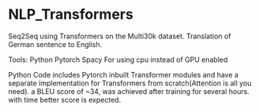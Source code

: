 # NLP_Transformers
Seq2Seq using Transformers on the Multi30k dataset. Translation of German sentence to English.

Tools: 
Python
Pytorch
Spacy
For using cpu instead of GPU enabled


Python Code includes Pytorch inbuilt Transformer modules and have a
separate implementation for Transformers from scratch(Attention is all you need). 
a BLEU score of ~34, was achieved after training for several hours. with time better score is expected.
